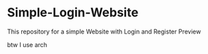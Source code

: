 # Simple-Login-Website
This repository for a simple Website with Login and Register Preview

btw I use arch
